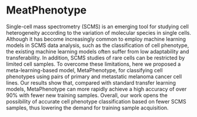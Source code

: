 # MeatPhenotype
Single-cell mass spectrometry (SCMS) is an emerging tool for studying cell heterogeneity according to the variation of molecular species in single cells. Although it has become increasingly common to employ machine learning models in SCMS data analysis, such as the classification of cell phenotype, the existing machine learning models often suffer from low adaptability and transferability. In addition, SCMS studies of rare cells can be restricted by limited cell samples. To overcome these limitations, here we proposed a meta-learning-based model, MetaPhenotype, for classifying cell phenotypes using pairs of primary and metastatic melanoma cancer cell lines. Our results show that, compared with standard transfer learning models, MetaPhenotype can more rapidly achieve a high accuracy of over 90% with fewer new training samples. Overall, our work opens the possibility of accurate cell phenotype classification based on fewer SCMS samples, thus lowering the demand for training sample acquisition.
